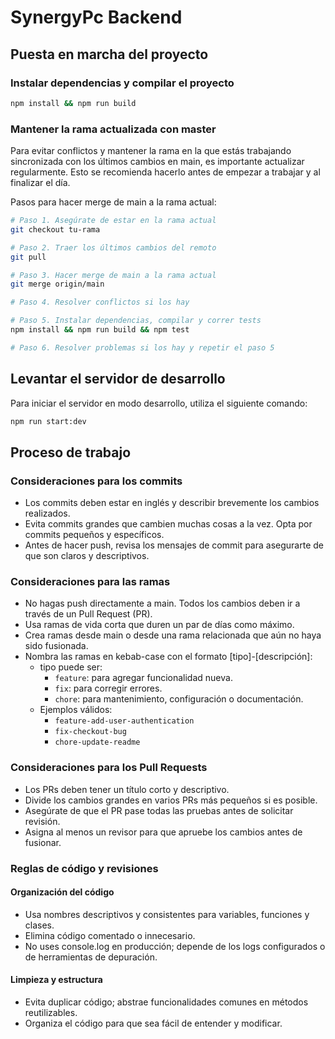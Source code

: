 # SynergyPc Backend

## Puesta en marcha del proyecto

### Instalar dependencias y compilar el proyecto

```bash
npm install && npm run build
```

### Mantener la rama actualizada con master

Para evitar conflictos y mantener la rama en la que estás trabajando sincronizada con los últimos cambios en main, es importante actualizar regularmente. Esto se recomienda hacerlo antes de empezar a trabajar y al finalizar el día.

Pasos para hacer merge de main a la rama actual:

```bash
# Paso 1. Asegúrate de estar en la rama actual
git checkout tu-rama

# Paso 2. Traer los últimos cambios del remoto
git pull

# Paso 3. Hacer merge de main a la rama actual
git merge origin/main

# Paso 4. Resolver conflictos si los hay

# Paso 5. Instalar dependencias, compilar y correr tests
npm install && npm run build && npm test

# Paso 6. Resolver problemas si los hay y repetir el paso 5

```

## Levantar el servidor de desarrollo

Para iniciar el servidor en modo desarrollo, utiliza el siguiente comando:

```bash
npm run start:dev
```

## Proceso de trabajo

### Consideraciones para los commits

- Los commits deben estar en inglés y describir brevemente los cambios realizados.
- Evita commits grandes que cambien muchas cosas a la vez. Opta por commits pequeños y específicos.
- Antes de hacer push, revisa los mensajes de commit para asegurarte de que son claros y descriptivos.

### Consideraciones para las ramas

- No hagas push directamente a main. Todos los cambios deben ir a través de un Pull Request (PR).
- Usa ramas de vida corta que duren un par de días como máximo.
- Crea ramas desde main o desde una rama relacionada que aún no haya sido fusionada.
- Nombra las ramas en kebab-case con el formato [tipo]-[descripción]:
  - tipo puede ser:
    - `feature`: para agregar funcionalidad nueva.
    - `fix`: para corregir errores.
    - `chore`: para mantenimiento, configuración o documentación.
  - Ejemplos válidos:
    - `feature-add-user-authentication`
    - `fix-checkout-bug`
    - `chore-update-readme`

### Consideraciones para los Pull Requests

- Los PRs deben tener un título corto y descriptivo.
- Divide los cambios grandes en varios PRs más pequeños si es posible.
- Asegúrate de que el PR pase todas las pruebas antes de solicitar revisión.
- Asigna al menos un revisor para que apruebe los cambios antes de fusionar.

### Reglas de código y revisiones

#### Organización del código

- Usa nombres descriptivos y consistentes para variables, funciones y clases.
- Elimina código comentado o innecesario.
- No uses console.log en producción; depende de los logs configurados o de herramientas de depuración.

#### Limpieza y estructura

- Evita duplicar código; abstrae funcionalidades comunes en métodos reutilizables.
- Organiza el código para que sea fácil de entender y modificar.
